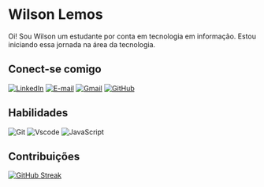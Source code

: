 # Wilson Lemos

Oi! Sou Wilson um estudante por conta em tecnologia em informação. Estou iniciando essa jornada na área da tecnologia.

## Conect-se comigo

[![LinkedIn](https://img.shields.io/badge/LinkedIn-0077B5?style=for-the-badge&logo=linkedin&logoColor=white)](https://www.linkedin.com/in/wilson-lemos-118a88106/) 
[![E-mail](https://img.shields.io/badge/-Email-000?style=for-the-badge&logo=microsoft-outlook&logoColor=007BFF)](mailto:wilsonlemos_31@hotmail.com)
[![Gmail](https://img.shields.io/badge/Gmail-333333?style=for-the-badge&logo=gmail&logoColor=red)](mailto:willsonlemos31@gmail.com)
[![GitHub](https://img.shields.io/badge/GitHub-100000?style=for-the-badge&logo=github&logoColor=white)](https://github.com/Wils03)

## Habilidades
![Git](https://img.shields.io/badge/GIT-E44C30?style=for-the-badge&logo=git&logoColor=white)
![Vscode](https://img.shields.io/badge/Vscode-007ACC?style=for-the-badge&logo=visual-studio-code&logoColor=white)
![JavaScript](https://img.shields.io/badge/JavaScript-F7DF1E?style=for-the-badge&logo=javascript&logoColor=black)

## Contribuições

[![GitHub Streak](https://streak-stats.demolab.com/?user=Wils03&theme=bear&background=000&border=30A3DC&dates=FFF)](https://git.io/streak-stats)
